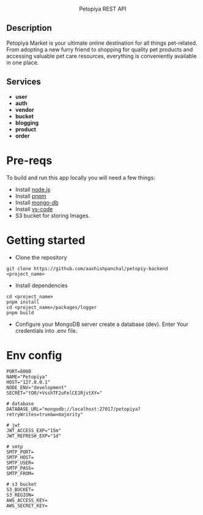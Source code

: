 <p align="center">Petopiya REST API</p>

## Description

Petopiya Market is your ultimate online destination for all things pet-related. From adopting a new furry friend to shopping for quality pet products and accessing valuable pet care resources, everything is conveniently available in one place.

## Services

- **user**
- **auth**
- **vendor**
- **bucket**
- **blogging**
- **product**
- **order**

# Pre-reqs

To build and run this app locally you will need a few things:

- Install [node.js](https://nodejs.org/en/)
- Install [pnpm](https://pnpm.io/installation)
- Install [mongo-db](https://www.mongodb.com/try/download/community)
- Install [vs-code](https://code.visualstudio.com/)
- S3 bucket for storing Images.

# Getting started

- Clone the repository

```
git clone https://github.com/aashishpanchal/petopiy-backend <project_name>
```

- Install dependencies

```
cd <project_name>
pnpm install
cd <project_name>/packages/logger
pnpm build
```

- Configure your MongoDB server
  create a database (dev).
  Enter Your credentials into .env file.

# Env config

```env
PORT=8000
NAME="Petopiya"
HOST="127.0.0.1"
NODE_ENV="development"
SECRET="tO0/+VsshTF2uFelCE1RjvtXY="

# database
DATABASE_URL="mongodb://localhost:27017/petopiya?retryWrites=true&w=majority"

# jwt
JWT_ACCESS_EXP="15m"
JWT_REFRESH_EXP="1d"

# smtp
SMTP_PORT=
SMTP_HOST=
SMTP_USER=
SMTP_PASS=
SMTP_FROM=

# s3 bucket
S3_BUCKET=
S3_REGION=
AWS_ACCESS_KEY=
AWS_SECRET_KEY=
```
